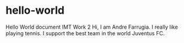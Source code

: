 # hello-world
Hello World document IMT Work 2
Hi, I am Andre Farrugia. I really like playing tennis. 
I support the best team in the world Juventus FC.
